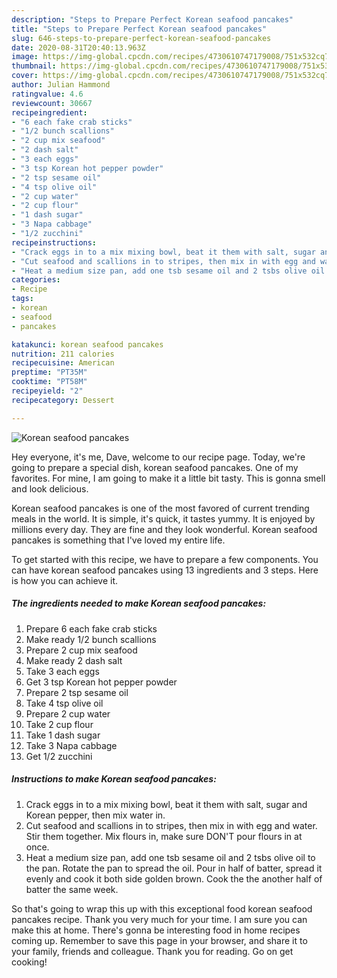 ```yaml
---
description: "Steps to Prepare Perfect Korean seafood pancakes"
title: "Steps to Prepare Perfect Korean seafood pancakes"
slug: 646-steps-to-prepare-perfect-korean-seafood-pancakes
date: 2020-08-31T20:40:13.963Z
image: https://img-global.cpcdn.com/recipes/4730610747179008/751x532cq70/korean-seafood-pancakes-recipe-main-photo.jpg
thumbnail: https://img-global.cpcdn.com/recipes/4730610747179008/751x532cq70/korean-seafood-pancakes-recipe-main-photo.jpg
cover: https://img-global.cpcdn.com/recipes/4730610747179008/751x532cq70/korean-seafood-pancakes-recipe-main-photo.jpg
author: Julian Hammond
ratingvalue: 4.6
reviewcount: 30667
recipeingredient:
- "6 each fake crab sticks"
- "1/2 bunch scallions"
- "2 cup mix seafood"
- "2 dash salt"
- "3 each eggs"
- "3 tsp Korean hot pepper powder"
- "2 tsp sesame oil"
- "4 tsp olive oil"
- "2 cup water"
- "2 cup flour"
- "1 dash sugar"
- "3 Napa cabbage"
- "1/2 zucchini"
recipeinstructions:
- "Crack eggs in to a mix mixing bowl, beat it them with salt, sugar and Korean pepper, then mix water in."
- "Cut seafood and scallions in to stripes, then mix in with egg and water. Stir them together. Mix flours in, make sure DON&#39;T pour flours in at once."
- "Heat a medium size pan, add one tsb sesame oil and 2 tsbs olive oil to the pan. Rotate the pan to spread the oil. Pour in half of batter,  spread it evenly and cook it both side golden brown. Cook the the another half of batter the same week."
categories:
- Recipe
tags:
- korean
- seafood
- pancakes

katakunci: korean seafood pancakes 
nutrition: 211 calories
recipecuisine: American
preptime: "PT35M"
cooktime: "PT58M"
recipeyield: "2"
recipecategory: Dessert

---
```



![Korean seafood pancakes](https://img-global.cpcdn.com/recipes/4730610747179008/751x532cq70/korean-seafood-pancakes-recipe-main-photo.jpg)

Hey everyone, it's me, Dave, welcome to our recipe page. Today, we're going to prepare a special dish, korean seafood pancakes. One of my favorites. For mine, I am going to make it a little bit tasty. This is gonna smell and look delicious.



Korean seafood pancakes is one of the most favored of current trending meals in the world. It is simple, it's quick, it tastes yummy. It is enjoyed by millions every day. They are fine and they look wonderful. Korean seafood pancakes is something that I've loved my entire life.


To get started with this recipe, we have to prepare a few components. You can have korean seafood pancakes using 13 ingredients and 3 steps. Here is how you can achieve it.

<!--inarticleads1-->

##### The ingredients needed to make Korean seafood pancakes:

1. Prepare 6 each fake crab sticks
1. Make ready 1/2 bunch scallions
1. Prepare 2 cup mix seafood
1. Make ready 2 dash salt
1. Take 3 each eggs
1. Get 3 tsp Korean hot pepper powder
1. Prepare 2 tsp sesame oil
1. Take 4 tsp olive oil
1. Prepare 2 cup water
1. Take 2 cup flour
1. Take 1 dash sugar
1. Take 3 Napa cabbage
1. Get 1/2 zucchini




<!--inarticleads2-->

##### Instructions to make Korean seafood pancakes:

1. Crack eggs in to a mix mixing bowl, beat it them with salt, sugar and Korean pepper, then mix water in.
1. Cut seafood and scallions in to stripes, then mix in with egg and water. Stir them together. Mix flours in, make sure DON&#39;T pour flours in at once.
1. Heat a medium size pan, add one tsb sesame oil and 2 tsbs olive oil to the pan. Rotate the pan to spread the oil. Pour in half of batter,  spread it evenly and cook it both side golden brown. Cook the the another half of batter the same week.




So that's going to wrap this up with this exceptional food korean seafood pancakes recipe. Thank you very much for your time. I am sure you can make this at home. There's gonna be interesting food in home recipes coming up. Remember to save this page in your browser, and share it to your family, friends and colleague. Thank you for reading. Go on get cooking!
